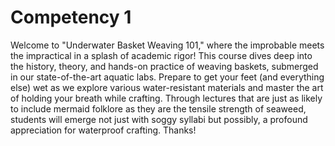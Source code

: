 # Competency 1
Welcome to "Underwater Basket Weaving 101," where the improbable meets the impractical in a splash of academic rigor! This course dives deep into the history, theory, and hands-on practice of weaving baskets, submerged in our state-of-the-art aquatic labs. Prepare to get your feet (and everything else) wet as we explore various water-resistant materials and master the art of holding your breath while crafting. Through lectures that are just as likely to include mermaid folklore as they are the tensile strength of seaweed, students will emerge not just with soggy syllabi but possibly, a profound appreciation for waterproof crafting. Thanks!
